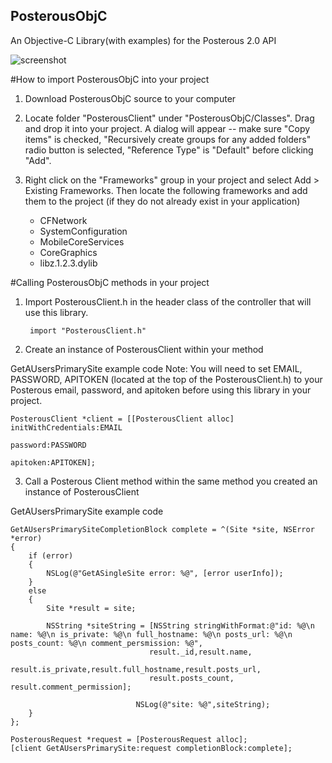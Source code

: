 ## PosterousObjC ##
An Objective-C Library(with examples) for the Posterous 2.0 API

<img src="https://github.com/joshgrenon/PosterousObjC/raw/master/screenshot.png" alt="screenshot" />

#How to import PosterousObjC into your project

1. Download PosterousObjC source to your computer

2. Locate folder "PosterousClient" under "PosterousObjC/Classes". Drag and drop it into your project. A dialog will appear -- make sure "Copy items" is checked, "Recursively create groups for any added folders" radio button is selected, "Reference Type" is "Default" before clicking "Add".

3. Right click on the "Frameworks" group in your project and select Add > Existing Frameworks. Then locate the following frameworks and add them to the project (if they do not already exist in your application) 
    - CFNetwork 
    - SystemConfiguration
    - MobileCoreServices
    - CoreGraphics
    - libz.1.2.3.dylib


#Calling PosterousObjC methods in your project

1. Import PosterousClient.h in the header class of the controller that will use this library.

        import "PosterousClient.h"

2. Create an instance of PosterousClient within your method

GetAUsersPrimarySite example code
Note: You will need to set EMAIL, PASSWORD, APITOKEN (located at the top of the PosterousClient.h) to your Posterous email, password, and apitoken before using this library in your project.
    
    PosterousClient *client = [[PosterousClient alloc] initWithCredentials:EMAIL
																  password:PASSWORD
																  apitoken:APITOKEN];
	
3. Call a Posterous Client method within the same method you created an instance of PosterousClient

GetAUsersPrimarySite example code

    GetAUsersPrimarySiteCompletionBlock complete = ^(Site *site, NSError *error)
    {
        if (error) 
        {
            NSLog(@"GetASingleSite error: %@", [error userInfo]);
        } 
        else
        {    
            Site *result = site;
        
    		NSString *siteString = [NSString stringWithFormat:@"id: %@\n name: %@\n is_private: %@\n full_hostname: %@\n posts_url: %@\n posts_count: %@\n comment_persmission: %@",
                                   result._id,result.name,
                                   result.is_private,result.full_hostname,result.posts_url,
                                   result.posts_count, result.comment_permission];
        
    							NSLog(@"site: %@",siteString);
        }
    };

    PosterousRequest *request = [PosterousRequest alloc];
    [client GetAUsersPrimarySite:request completionBlock:complete];